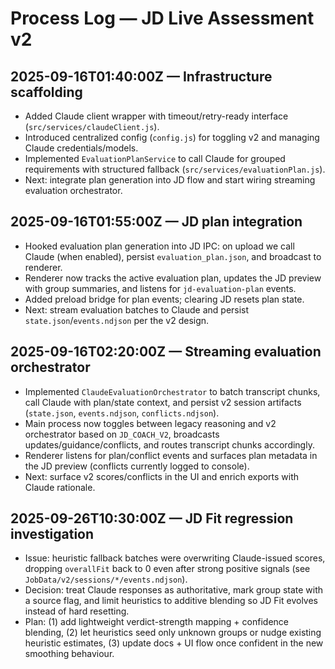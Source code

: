# Process Log — JD Live Assessment v2

## 2025-09-16T01:40:00Z — Infrastructure scaffolding
- Added Claude client wrapper with timeout/retry-ready interface (`src/services/claudeClient.js`).
- Introduced centralized config (`config.js`) for toggling v2 and managing Claude credentials/models.
- Implemented `EvaluationPlanService` to call Claude for grouped requirements with structured fallback (`src/services/evaluationPlan.js`).
- Next: integrate plan generation into JD flow and start wiring streaming evaluation orchestrator.

## 2025-09-16T01:55:00Z — JD plan integration
- Hooked evaluation plan generation into JD IPC: on upload we call Claude (when enabled), persist `evaluation_plan.json`, and broadcast to renderer.
- Renderer now tracks the active evaluation plan, updates the JD preview with group summaries, and listens for `jd-evaluation-plan` events.
- Added preload bridge for plan events; clearing JD resets plan state.
- Next: stream evaluation batches to Claude and persist `state.json`/`events.ndjson` per the v2 design.

## 2025-09-16T02:20:00Z — Streaming evaluation orchestrator
- Implemented `ClaudeEvaluationOrchestrator` to batch transcript chunks, call Claude with plan/state context, and persist v2 session artifacts (`state.json`, `events.ndjson`, `conflicts.ndjson`).
- Main process now toggles between legacy reasoning and v2 orchestrator based on `JD_COACH_V2`, broadcasts updates/guidance/conflicts, and routes transcript chunks accordingly.
- Renderer listens for plan/conflict events and surfaces plan metadata in the JD preview (conflicts currently logged to console).
- Next: surface v2 scores/conflicts in the UI and enrich exports with Claude rationale.

## 2025-09-26T10:30:00Z — JD Fit regression investigation
- Issue: heuristic fallback batches were overwriting Claude-issued scores, dropping `overallFit` back to 0 even after strong positive signals (see `JobData/v2/sessions/*/events.ndjson`).
- Decision: treat Claude responses as authoritative, mark group state with a source flag, and limit heuristics to additive blending so JD Fit evolves instead of hard resetting.
- Plan: (1) add lightweight verdict-strength mapping + confidence blending, (2) let heuristics seed only unknown groups or nudge existing heuristic estimates, (3) update docs + UI flow once confident in the new smoothing behaviour.
